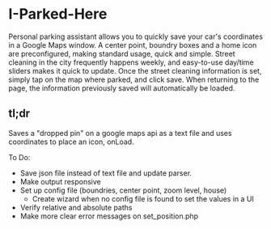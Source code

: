 # I-Parked-Here
Personal parking assistant allows you to quickly save your car's coordinates in a Google Maps window. A center point, boundry boxes and a home icon are preconfigured, making standard usage, quick and simple. Street cleaning in the city frequently happens weekly, and easy-to-use day/time sliders makes it quick to update. Once the street cleaning information is set, simply tap on the map where parked, and click save. When returning to the page, the information previously saved will automatically be loaded.

## tl;dr

Saves a "dropped pin" on a google maps api as a text file and uses coordinates to place an icon, onLoad.

To Do:
  - Save json file instead of text file and update parser.
  - Make output responsive
  - Set up config file (boundries, center point, zoom level, house)
     - Create wizard when no config file is found to set the values in a UI
  - Verify relative and absolute paths
  - Make more clear error messages on set_position.php
